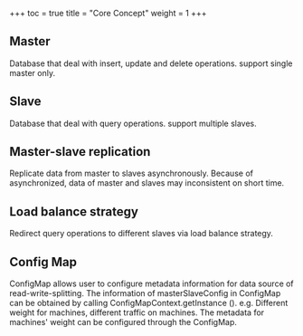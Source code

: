 +++
toc = true
title = "Core Concept"
weight = 1
+++

## Master

Database that deal with insert, update and delete operations. support single master only.

## Slave

Database that deal with query operations. support multiple slaves.

## Master-slave replication

Replicate data from master to slaves asynchronously. Because of asynchronized, data of master and slaves may inconsistent on short time.  

## Load balance strategy

Redirect query operations to different slaves via load balance strategy.

## Config Map

ConfigMap allows user to configure metadata information for data source of read-write-splitting. The information of masterSlaveConfig in ConfigMap can be obtained by calling ConfigMapContext.getInstance (). e.g. Different weight for machines, different traffic on machines. The metadata for machines' weight can be configured through the ConfigMap.
